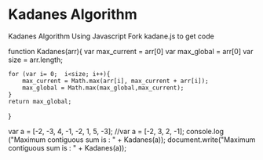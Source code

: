 # Kadanes Algorithm
Kadanes Algorithm Using Javascript
Fork kadane.js to get code

function  Kadanes(arr){
    var max_current = arr[0]
    var max_global = arr[0]
    var size = arr.length;
    

    for (var i= 0;  i<size; i++){
        max_current = Math.max(arr[i], max_current + arr[i]);
        max_global = Math.max(max_global,max_current);
    }  
    return max_global;
}
    
    
    
var a = [-2, -3, 4, -1, -2, 1, 5, -3];
//var a = [-2, 3, 2, -1];
console.log ("Maximum contiguous sum is : " + Kadanes(a));
document.write("Maximum contiguous sum is : " + Kadanes(a));

